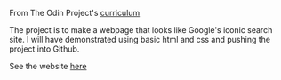 From The Odin Project's [curriculum](http://www.theodinproject.com/courses/web-development-101/lessons/html-css)

The project is to make a webpage that looks like Google's iconic search site. I will have demonstrated using basic html and css and pushing the project into Github.

See the website [here](https://chris-hs-chung.github.io/google-homepage)